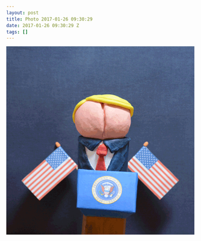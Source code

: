 ```yaml
---
layout: post
title: Photo 2017-01-26 09:30:29
date: 2017-01-26 09:30:29 Z
tags: []
---
```

![](/media/2017/01/156393401422.gif)
